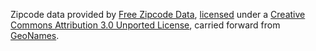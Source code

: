 Zipcode data provided by [Free Zipcode Data](https://github.com/midwire/free_zipcode_data), [licensed](https://github.com/midwire/free_zipcode_data/blob/develop/LICENSE.md) under a [Creative Commons Attribution 3.0 Unported License](http://creativecommons.org/licenses/by/3.0/), carried forward from [GeoNames](http://www.geonames.org/).
